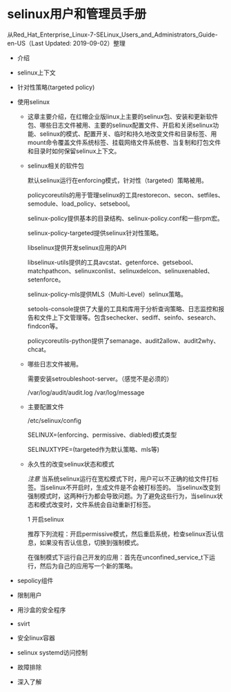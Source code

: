 selinux用户和管理员手册
====================

从Red_Hat_Enterprise_Linux-7-SELinux_Users_and_Administrators_Guide-en-US（Last Updated: 2019-09-02）整理

- 介绍

- selinux上下文

- 针对性策略(targeted policy)

- 使用selinux

  * 这章主要介绍，在红帽企业版linux上主要的selinux包、安装和更新软件包、哪些日志文件被用、主要的selinux配置文件、开启和关闭selinux功能、selinux的模式、配置开关、临时和持久地改变文件和目录标签、用mount命令覆盖文件系统标签、挂载网络文件系统卷、当复制和打包文件和目录时如何保留selinux上下文。
  * selinux相关的软件包

     默认selinux运行在enforcing模式，针对性（targeted）策略被用。

     policycoreutils的用于管理selinux的工具restorecon、secon、setfiles、semodule、load_policy、setsebool。

     selinux-policy提供基本的目录结构、selinux-policy.conf和一些rpm宏。

     selinux-policy-targeted提供selinux针对性策略。

     libselinux提供开发selinux应用的API

     libselinux-utils提供的工具avcstat、getenforce、getsebool、matchpathcon、selinuxconlist、selinuxdelcon、selinuxenabled、setenforce。

     selinux-policy-mls提供MLS（Multi-Level）selinux策略。

     setools-console提供了大量的工具和库用于分析查询策略、日志监控和报告和文件上下文管理等。包含sechecker、sediff、seinfo、sesearch、findcon等。

     policycoreutils-python提供了semanage、audit2allow、audit2why、chcat。

  * 哪些日志文件被用。

     需要安装setroubleshoot-server。（感觉不是必须的）

     /var/log/audit/audit.log /var/log/message

  * 主要配置文件

     /etc/selinux/config

     SELINUX=(enforcing、permissive、diabled)模式类型

     SELINUXTYPE=(targeted作为默认策略、mls等)

  * 永久性的改变selinux状态和模式

    *注意* 当系统selinux运行在宽松模式下时，用户可以不正确的给文件打标签。当selinux不开启时，生成文件是不会被打标签的。
    当selinux改变到强制模式时，这两种行为都会导致问题。为了避免这些行为，当selinux状态和模式改变时，文件系统会自动重新打标签。

    1 开启selinux

       推荐下列流程：开启permissive模式，然后重启系统，检查selinux否认信息，如果没有否认信息，切换到强制模式。

       在强制模式下运行自己开发的应用：首先在unconfined_service_t下运行，然后为自己的应用写一个新的策略。

- sepolicy组件

- 限制用户

- 用沙盒的安全程序

- svirt

- 安全linux容器

- selinux systemd访问控制

- 故障排除

- 深入了解